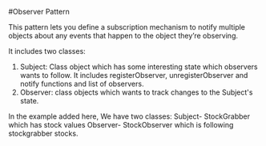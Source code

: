 #Observer Pattern

This pattern lets you define a subscription mechanism to notify multiple objects about any events that happen to the object they’re observing.

It includes two classes:
1. Subject: Class object which has some interesting state which observers wants to follow. It includes registerObserver, unregisterObserver and notify functions and list of observers.
2. Observer: class objects which wants to track changes to the Subject's state.

In the example added here, We have two classes: 
Subject- StockGrabber which has stock values
Observer- StockObserver which is following stockgrabber stocks.
